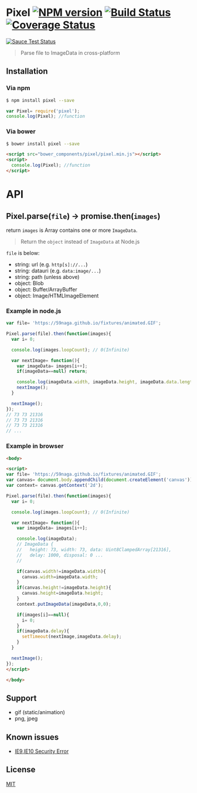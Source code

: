 # Pixel [![NPM version][npm-image]][npm] [![Build Status][travis-image]][travis] [![Coverage Status][coveralls-image]][coveralls]

[![Sauce Test Status][sauce-image]][sauce]

> Parse file to ImageData in cross-platform

## Installation
### Via npm
```bash
$ npm install pixel --save
```
```js
var Pixel= require('pixel');
console.log(Pixel); //function
```

### Via bower
```bash
$ bower install pixel --save
```
```html
<script src="bower_components/pixel/pixel.min.js"></script>
<script>
  console.log(Pixel); //function
</script>
```

# API

## Pixel.parse(`file`) -> promise.then(`images`)

return `images` is Array contains one or more `ImageData`.
> Return the `object` instead of `ImageData` at Node.js

`file` is below:
* string: url (e.g. `http[s]://...`)
* string: datauri (e.g. `data:image/...`)
* string: path (unless above)
* object: Blob
* object: Buffer/ArrayBuffer
* object: Image/HTMLImageElement

### Example in node.js

```js
var file= 'https://59naga.github.io/fixtures/animated.GIF';

Pixel.parse(file).then(function(images){
  var i= 0;

  console.log(images.loopCount); // 0(Infinite)

  var nextImage= function(){
    var imageData= images[i++];
    if(imageData==null) return;

    console.log(imageData.width, imageData.height, imageData.data.length);
    nextImage();
  }

  nextImage();
});
// 73 73 21316
// 73 73 21316
// 73 73 21316
// ...
```

### Example in browser
```html
<body>

<script>
var file= 'https://59naga.github.io/fixtures/animated.GIF';
var canvas= document.body.appendChild(document.createElement('canvas'));
var context= canvas.getContext('2d');

Pixel.parse(file).then(function(images){
  var i= 0;

  console.log(images.loopCount); // 0(Infinite)

  var nextImage= function(){
    var imageData= images[i++];

    console.log(imageData);
    // ImageData {
    //   height: 73, width: 73, data: Uint8ClampedArray[21316],
    //   delay: 1000, disposal: 0 ...
    //   

    if(canvas.width!=imageData.width){
      canvas.width=imageData.width;
    }
    if(canvas.height!=imageData.height){
      canvas.height=imageData.height;
    }
    context.putImageData(imageData,0,0);

    if(images[i]==null){
      i= 0;
    }
    if(imageData.delay){
      setTimeout(nextImage,imageData.delay);
    }
  }

  nextImage();
});
</script>

</body>
```

## Support
* gif (static/animation)
* png, jpeg

## Known issues
* [IE9,IE10 Security Error](https://github.com/kangax/fabric.js/issues/1957#issuecomment-101674049)

License
---
[MIT][License]

[License]: http://59naga.mit-license.org/

[sauce-image]: http://soysauce.berabou.me/u/59798/pixel.svg
[sauce]: https://saucelabs.com/u/59798
[npm-image]:https://img.shields.io/npm/v/pixel.svg?style=flat-square
[npm]: https://npmjs.org/package/pixel
[travis-image]: http://img.shields.io/travis/59naga/pixel.svg?style=flat-square
[travis]: https://travis-ci.org/59naga/pixel
[coveralls-image]: http://img.shields.io/coveralls/59naga/pixel.svg?style=flat-square
[coveralls]: https://coveralls.io/r/59naga/pixel?branch=master